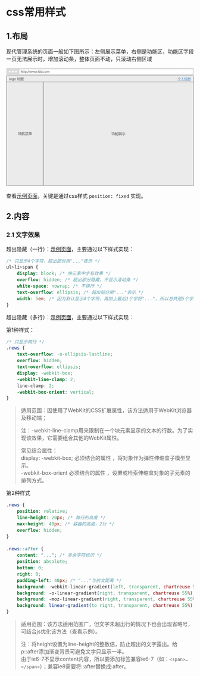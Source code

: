 # css常用样式

## 1.布局

现代管理系统的页面一般如下图所示：左侧展示菜单，右侧是功能区，功能区字段一页无法展示时，增加滚动条，整体页面不动，只滚动右侧区域

![x](./Resource/55.png)

查看[示例页面](../Codes/6.2.1_layout.html)，关键是通过css样式 `position: fixed` 实现。

## 2.内容

### 2.1 文字效果

超出隐藏（一行）：[示例页面](../Codes/6.2.1_layout.html)，主要通过以下样式实现：

```css
/* 只显示4个字符，超出部分用"..."表示 */
ul>li>span {
    display: block; /* 块元素中才有效果 */
    overflow: hidden; /* 超出部分隐藏，不显示滚动条 */
    white-space: nowrap; /* 不换行 */
    text-overflow: ellipsis; /* 超出部分用"..."表示 */
    width: 5em; /* 因为默认显示4个字符，再加上最后1个字符"..."，所以总共是5个字符 */
}
```

超出隐藏（多行）：[示例页面](../Codes/6.2.1_layout.html)，主要通过以下样式实现：

第1种样式：

```css
/* 只显示两行 */
.news {
    text-overflow: -o-ellipsis-lastline;
    overflow: hidden;
    text-overflow: ellipsis;
    display: -webkit-box;
    -webkit-line-clamp: 2;
    line-clamp: 2;
    -webkit-box-orient: vertical;
}
```

> 适用范围：因使用了WebKit的CSS扩展属性，该方法适用于WebKit浏览器及移动端；
>
> 注：-webkit-line-clamp用来限制在一个块元素显示的文本的行数。为了实现该效果，它需要组合其他的WebKit属性。
>
> 常见结合属性：  
> display: -webkit-box; 必须结合的属性 ，将对象作为弹性伸缩盒子模型显示。  
> -webkit-box-orient 必须结合的属性 ，设置或检索伸缩盒对象的子元素的排列方式。  

第2种样式

```css
.news {
    position: relative;
    line-height: 20px; /* 每行的高度 */
    max-height: 40px; /* 容器的高度，2行 */
    overflow: hidden;
}

.news::after {
    content: "..."; /* 多余字符标识 */
    position: absolute;
    bottom: 0;
    right: 0;
    padding-left: 40px; /* "..."与前文距离 */
    background: -webkit-linear-gradient(left, transparent, chartreuse 55%);
    background: -o-linear-gradient(right, transparent, chartreuse 55%);
    background: -moz-linear-gradient(right, transparent, chartreuse 55%);
    background: linear-gradient(to right, transparent, chartreuse 55%);
}
```

> 适用范围：该方法适用范围广，但文字未超出行的情况下也会出现省略号，可结合js优化该方法（查看示例）。
>
> 注：将height设置为line-height的整数倍，防止超出的文字露出。给p::after添加渐变背景可避免文字只显示一半。  
> 由于ie6-7不显示content内容，所以要添加标签兼容ie6-7（如：`<span>…</span>`）；兼容ie8需要将::after替换成:after。
